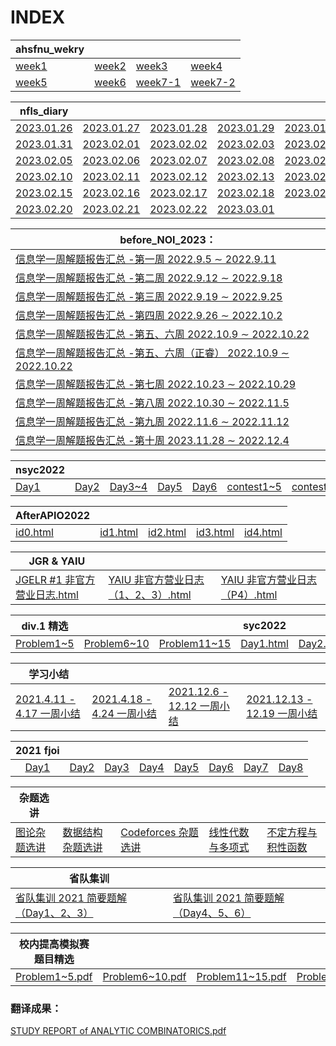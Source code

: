 # INDEX

| ahsfnu_wekry                                                 |                                                              |                                                              |                                                              |
| ------------------------------------------------------------ | ------------------------------------------------------------ | ------------------------------------------------------------ | ------------------------------------------------------------ |
| [week1](https://lllpoiuy.github.io/Lsh-WeBlog/ahsfnu_wekry/week1.html) | [week2](https://lllpoiuy.github.io/Lsh-WeBlog/ahsfnu_wekry/week2.html) | [week3](https://lllpoiuy.github.io/Lsh-WeBlog/ahsfnu_wekry/week3.html) | [week4](https://lllpoiuy.github.io/Lsh-WeBlog/ahsfnu_wekry/week4.html) |
| [week5](https://lllpoiuy.github.io/Lsh-WeBlog/ahsfnu_wekry/week5.html) | [week6](https://lllpoiuy.github.io/Lsh-WeBlog/ahsfnu_wekry/week6.html) | [week7-1](https://lllpoiuy.github.io/Lsh-WeBlog/ahsfnu_wekry/week7.html) | [week7-2](https://lllpoiuy.github.io/Lsh-WeBlog/ahsfnu_wekry/test.pdf) |

| nfls_diary                                                   |                                                              |                                                              |                                                              |                                                              |
| ------------------------------------------------------------ | ------------------------------------------------------------ | ------------------------------------------------------------ | ------------------------------------------------------------ | ------------------------------------------------------------ |
| [2023.01.26](https://lllpoiuy.github.io/Lsh-WeBlog/nfls_diary/2023.01.26.pdf) | [2023.01.27](https://lllpoiuy.github.io/Lsh-WeBlog/nfls_diary/2023.01.27.pdf) | [2023.01.28](https://lllpoiuy.github.io/Lsh-WeBlog/nfls_diary/2023.01.28.pdf) | [2023.01.29](https://lllpoiuy.github.io/Lsh-WeBlog/nfls_diary/2023.01.29.pdf) | [2023.01.30](https://lllpoiuy.github.io/Lsh-WeBlog/nfls_diary/2023.01.30.pdf) |
| [2023.01.31](https://lllpoiuy.github.io/Lsh-WeBlog/nfls_diary/2023.01.31.pdf) | [2023.02.01](https://lllpoiuy.github.io/Lsh-WeBlog/nfls_diary/2023.02.01.pdf) | [2023.02.02](https://lllpoiuy.github.io/Lsh-WeBlog/nfls_diary/2023.02.02.pdf) | [2023.02.03](https://lllpoiuy.github.io/Lsh-WeBlog/nfls_diary/2023.02.03.pdf) | [2023.02.04](https://lllpoiuy.github.io/Lsh-WeBlog/nfls_diary/2023.02.04.pdf) |
| [2023.02.05](https://lllpoiuy.github.io/Lsh-WeBlog/nfls_diary/2023.02.05.pdf) | [2023.02.06](https://lllpoiuy.github.io/Lsh-WeBlog/nfls_diary/2023.02.06.pdf) | [2023.02.07](https://lllpoiuy.github.io/Lsh-WeBlog/nfls_diary/2023.02.07.pdf) | [2023.02.08](https://lllpoiuy.github.io/Lsh-WeBlog/nfls_diary/2023.02.08.pdf) | [2023.02.09](https://lllpoiuy.github.io/Lsh-WeBlog/nfls_diary/2023.02.09.pdf) |
| [2023.02.10](https://lllpoiuy.github.io/Lsh-WeBlog/nfls_diary/2023.02.10.pdf) | [2023.02.11](https://lllpoiuy.github.io/Lsh-WeBlog/nfls_diary/2023.02.11.pdf) | [2023.02.12](https://lllpoiuy.github.io/Lsh-WeBlog/nfls_diary/2023.02.12.pdf) | [2023.02.13](https://lllpoiuy.github.io/Lsh-WeBlog/nfls_diary/2023.02.13.pdf) | [2023.02.14](https://lllpoiuy.github.io/Lsh-WeBlog/nfls_diary/2023.02.14.pdf) |
| [2023.02.15](https://lllpoiuy.github.io/Lsh-WeBlog/nfls_diary/2023.02.15.pdf) | [2023.02.16](https://lllpoiuy.github.io/Lsh-WeBlog/nfls_diary/2023.02.16.pdf) | [2023.02.17](https://lllpoiuy.github.io/Lsh-WeBlog/nfls_diary/2023.02.17.pdf) | [2023.02.18](https://lllpoiuy.github.io/Lsh-WeBlog/nfls_diary/2023.02.18.pdf) | [2023.02.19](https://lllpoiuy.github.io/Lsh-WeBlog/nfls_diary/2023.02.19.pdf) |
| [2023.02.20](https://lllpoiuy.github.io/Lsh-WeBlog/nfls_diary/2023.02.20.pdf) | [2023.02.21](https://lllpoiuy.github.io/Lsh-WeBlog/nfls_diary/2023.02.21.pdf) | [2023.02.22](https://lllpoiuy.github.io/Lsh-WeBlog/nfls_diary/2023.02.22.pdf) | [2023.03.01](https://lllpoiuy.github.io/Lsh-WeBlog/nfls_diary/2023.03.01.pdf) |                                                              |

| before_NOI_2023：                                            |
| ------------------------------------------------------------ |
| [信息学一周解题报告汇总 -第一周 2022.9.5 ∼ 2022.9.11](https://lllpoiuy.github.io/Lsh-WeBlog/afterNOI/week1.pdf) |
| [信息学一周解题报告汇总 -第二周 2022.9.12 ∼ 2022.9.18](https://lllpoiuy.github.io/Lsh-WeBlog/afterNOI/week2.pdf) |
| [信息学一周解题报告汇总 -第三周 2022.9.19 ∼ 2022.9.25](https://lllpoiuy.github.io/Lsh-WeBlog/afterNOI/week3.pdf) |
| [信息学一周解题报告汇总 -第四周 2022.9.26 ∼ 2022.10.2](https://lllpoiuy.github.io/Lsh-WeBlog/afterNOI/week4.pdf) |
| [信息学一周解题报告汇总 -第五、六周 2022.10.9 ∼ 2022.10.22](https://lllpoiuy.github.io/Lsh-WeBlog/afterNOI/week5and6.pdf) |
| [信息学一周解题报告汇总 -第五、六周（正睿） 2022.10.9 ∼ 2022.10.22](https://lllpoiuy.github.io/Lsh-WeBlog/afterNOI/week5and6id2.pdf) |
| [信息学一周解题报告汇总 -第七周 2022.10.23 ∼ 2022.10.29](https://lllpoiuy.github.io/Lsh-WeBlog/afterNOI/week7.pdf) |
| [信息学一周解题报告汇总 -第八周 2022.10.30 ∼ 2022.11.5](https://lllpoiuy.github.io/Lsh-WeBlog/afterNOI/week8.pdf) |
| [信息学一周解题报告汇总 -第九周 2022.11.6 ∼ 2022.11.12](https://lllpoiuy.github.io/Lsh-WeBlog/afterNOI/week9.pdf) |
| [信息学一周解题报告汇总 -第十周 2023.11.28 ∼ 2022.12.4](https://lllpoiuy.github.io/Lsh-WeBlog/afterNOI/week10.pdf) |

| nsyc2022                                                     |                                                              |                                                              |                                                              |                                                              |                                                              |                                                              |
| ------------------------------------------------------------ | ------------------------------------------------------------ | ------------------------------------------------------------ | ------------------------------------------------------------ | ------------------------------------------------------------ | ------------------------------------------------------------ | ------------------------------------------------------------ |
| [Day1](https://lllpoiuy.github.io/Lsh-WeBlog/nsyc2022/day1.html) | [Day2](https://lllpoiuy.github.io/Lsh-WeBlog/nsyc2022/day2.html) | [Day3~4](https://lllpoiuy.github.io/Lsh-WeBlog/nsyc2022/day3~4.html) | [Day5](https://lllpoiuy.github.io/Lsh-WeBlog/nsyc2022/Day5.html) | [Day6](https://lllpoiuy.github.io/Lsh-WeBlog/nsyc2022/Day6.html) | [contest1~5](https://lllpoiuy.github.io/Lsh-WeBlog/nsyc2022/比赛题解合辑.html) | [contest6~10](https://lllpoiuy.github.io/Lsh-WeBlog/main/nsyc2022/比赛题解合辑%202.html) |

| AfterAPIO2022                                                |                                                              |                                                              |                                                              |                                                              |
| ------------------------------------------------------------ | ------------------------------------------------------------ | ------------------------------------------------------------ | ------------------------------------------------------------ | ------------------------------------------------------------ |
| [id0.html](https://lllpoiuy.github.io/Lsh-WeBlog/afterAPIO/id0.html) | [id1.html](https://lllpoiuy.github.io/Lsh-WeBlog/afterAPIO/id1.html) | [id2.html](https://lllpoiuy.github.io/Lsh-WeBlog/afterAPIO/id2.html) | [id3.html](https://lllpoiuy.github.io/Lsh-WeBlog/afterAPIO/id3.html) | [id4.html](https://lllpoiuy.github.io/Lsh-WeBlog/afterAPIO/id4.html) |

| JGR & YAIU                                                   |                                                              |                                                              |
| ------------------------------------------------------------ | ------------------------------------------------------------ | ------------------------------------------------------------ |
| [JGELR #1 非官方营业日志.html](https://lllpoiuy.github.io/Lsh-WeBlog/JGR/JGELR%20%231%20非官方营业日志.html) | [YAIU 非官方营业日志（1、2、3）.html](https://lllpoiuy.github.io/Lsh-WeBlog/JGR/YAIU%20非官方营业日志（1、2、3）.html) | [YAIU 非官方营业日志（P4）.html](https://lllpoiuy.github.io/Lsh-WeBlog/JGR/YAIU%20非官方营业日志（P4）.html) |

| div.1 精选                                                   |                                                              |                                                              | syc2022                                                      |                                                              |                                                              |
| ------------------------------------------------------------ | ------------------------------------------------------------ | ------------------------------------------------------------ | ------------------------------------------------------------ | ------------------------------------------------------------ | ------------------------------------------------------------ |
| [Problem1~5](https://lllpoiuy.github.io/Lsh-WeBlog/div1/Problem1~5.pdf) | [Problem6~10](https://lllpoiuy.github.io/Lsh-WeBlog/div1/Problem6~10.pdf) | [Problem11~15](https://lllpoiuy.github.io/Lsh-WeBlog/div1/Problem11~15.pdf) | [Day1.html](https://lllpoiuy.github.io/Lsh-WeBlog/syc2022/Day1.html) | [Day2.html](https://lllpoiuy.github.io/Lsh-WeBlog/syc2022/Day2.html) | [Day3.html](https://lllpoiuy.github.io/Lsh-WeBlog/syc2022/Day3.html) |


| 学习小结                                                     |                                                              |                                                              |                                                              |
| ------------------------------------------------------------ | ------------------------------------------------------------ | ------------------------------------------------------------ | ------------------------------------------------------------ |
| [2021.4.11 - 4.17 一周小结](https://lllpoiuy.github.io/Lsh-WeBlog/2021.4.11%20-%204.17%20一周小结) | [2021.4.18 - 4.24 一周小结](https://lllpoiuy.github.io/Lsh-WeBlog/2021.4.18%20-%204.24%20一周小结) | [2021.12.6 - 12.12 一周小结](https://lllpoiuy.github.io/Lsh-WeBlog/2021.12.6~12.12%20一周小结.html) | [2021.12.13 - 12.19 一周小结](https://lllpoiuy.github.io/Lsh-WeBlog/2021.12.13~12.19%20一周小结.html) |

|                      2021 fjoi                       |                                                      |                                                      |                                                      |                                                      |                                                      |                                                      |                                                      |
| :--------------------------------------------------: | :--------------------------------------------------: | :--------------------------------------------------: | :--------------------------------------------------: | :--------------------------------------------------: | :--------------------------------------------------: | :--------------------------------------------------: | :--------------------------------------------------: |
| [Day1](https://lllpoiuy.github.io/Lsh-WeBlog/D1.pdf) | [Day2](https://lllpoiuy.github.io/Lsh-WeBlog/D2.pdf) | [Day3](https://lllpoiuy.github.io/Lsh-WeBlog/D3.pdf) | [Day4](https://lllpoiuy.github.io/Lsh-WeBlog/D4.pdf) | [Day5](https://lllpoiuy.github.io/Lsh-WeBlog/D5.pdf) | [Day6](https://lllpoiuy.github.io/Lsh-WeBlog/D6.pdf) | [Day7](https://lllpoiuy.github.io/Lsh-WeBlog/D7.pdf) | [Day8](https://lllpoiuy.github.io/Lsh-WeBlog/D8.pdf) |


| 杂题选讲                                                     |                                                              |                                                              |                                                              |                                                              |
| ------------------------------------------------------------ | ------------------------------------------------------------ | ------------------------------------------------------------ | ------------------------------------------------------------ | ------------------------------------------------------------ |
| [图论杂题选讲](https://lllpoiuy.github.io/Lsh-WeBlog/图论杂题选讲.html) | [数据结构杂题选讲](https://lllpoiuy.github.io/Lsh-WeBlog/数据结构杂题选讲.html) | [Codeforces 杂题选讲](https://lllpoiuy.github.io/Lsh-WeBlog/Codeforces%20杂题选讲.html) | [线性代数与多项式](https://lllpoiuy.github.io/Lsh-WeBlog/线性代数与多项式.html) | [不定方程与积性函数](https://lllpoiuy.github.io/Lsh-WeBlog/不定方程与积性函数.html) |

| 省队集训                                                     |                                                              |
| ------------------------------------------------------------ | ------------------------------------------------------------ |
| [省队集训 2021 简要题解（Day1、2、3）](https://lllpoiuy.github.io/Lsh-WeBlog/省队集训%202021%20简要题解（Day1、2、3）.html) | [省队集训 2021 简要题解（Day4、5、6）](https://lllpoiuy.github.io/Lsh-WeBlog/省队集训%202021%20简要题解（Day4、5、6）.html) |

|                    校内提高模拟赛题目精选                    |                                                              |                                                              |                                                              |
| :----------------------------------------------------------: | ------------------------------------------------------------ | ------------------------------------------------------------ | ------------------------------------------------------------ |
| [Problem1~5.pdf](https://lllpoiuy.github.io/Lsh-WeBlog/AnoipR/Problem1~5.pdf) | [Problem6~10.pdf](https://lllpoiuy.github.io/Lsh-WeBlog/AnoipR/Problem6~10.pdf) | [Problem11~15.pdf](https://lllpoiuy.github.io/Lsh-WeBlog/AnoipR/Problem11~15.pdf) | [Problem16~20.pdf](https://lllpoiuy.github.io/Lsh-WeBlog/AnoipR/Problem16~20.pdf) |

### 翻译成果：

[STUDY REPORT of ANALYTIC COMBINATORICS.pdf](https://lllpoiuy.github.io/Lsh-WeBlog/STUDY%20REPORT%20of%20ANALYTIC%20COMBINATORICS.pdf)
